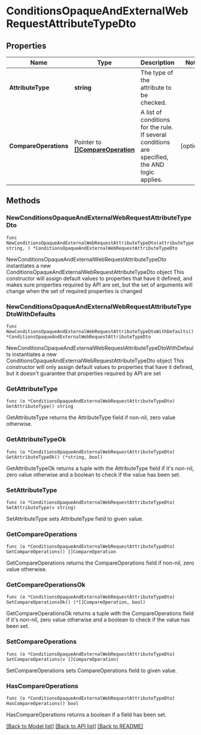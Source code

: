 # ConditionsOpaqueAndExternalWebRequestAttributeTypeDto

## Properties

Name | Type | Description | Notes
------------ | ------------- | ------------- | -------------
**AttributeType** | **string** | The type of the attribute to be checked. | 
**CompareOperations** | Pointer to [**[]CompareOperation**](CompareOperation.md) | A list of conditions for the rule.   If several conditions are specified, the AND logic applies. | [optional] 

## Methods

### NewConditionsOpaqueAndExternalWebRequestAttributeTypeDto

`func NewConditionsOpaqueAndExternalWebRequestAttributeTypeDto(attributeType string, ) *ConditionsOpaqueAndExternalWebRequestAttributeTypeDto`

NewConditionsOpaqueAndExternalWebRequestAttributeTypeDto instantiates a new ConditionsOpaqueAndExternalWebRequestAttributeTypeDto object
This constructor will assign default values to properties that have it defined,
and makes sure properties required by API are set, but the set of arguments
will change when the set of required properties is changed

### NewConditionsOpaqueAndExternalWebRequestAttributeTypeDtoWithDefaults

`func NewConditionsOpaqueAndExternalWebRequestAttributeTypeDtoWithDefaults() *ConditionsOpaqueAndExternalWebRequestAttributeTypeDto`

NewConditionsOpaqueAndExternalWebRequestAttributeTypeDtoWithDefaults instantiates a new ConditionsOpaqueAndExternalWebRequestAttributeTypeDto object
This constructor will only assign default values to properties that have it defined,
but it doesn't guarantee that properties required by API are set

### GetAttributeType

`func (o *ConditionsOpaqueAndExternalWebRequestAttributeTypeDto) GetAttributeType() string`

GetAttributeType returns the AttributeType field if non-nil, zero value otherwise.

### GetAttributeTypeOk

`func (o *ConditionsOpaqueAndExternalWebRequestAttributeTypeDto) GetAttributeTypeOk() (*string, bool)`

GetAttributeTypeOk returns a tuple with the AttributeType field if it's non-nil, zero value otherwise
and a boolean to check if the value has been set.

### SetAttributeType

`func (o *ConditionsOpaqueAndExternalWebRequestAttributeTypeDto) SetAttributeType(v string)`

SetAttributeType sets AttributeType field to given value.


### GetCompareOperations

`func (o *ConditionsOpaqueAndExternalWebRequestAttributeTypeDto) GetCompareOperations() []CompareOperation`

GetCompareOperations returns the CompareOperations field if non-nil, zero value otherwise.

### GetCompareOperationsOk

`func (o *ConditionsOpaqueAndExternalWebRequestAttributeTypeDto) GetCompareOperationsOk() (*[]CompareOperation, bool)`

GetCompareOperationsOk returns a tuple with the CompareOperations field if it's non-nil, zero value otherwise
and a boolean to check if the value has been set.

### SetCompareOperations

`func (o *ConditionsOpaqueAndExternalWebRequestAttributeTypeDto) SetCompareOperations(v []CompareOperation)`

SetCompareOperations sets CompareOperations field to given value.

### HasCompareOperations

`func (o *ConditionsOpaqueAndExternalWebRequestAttributeTypeDto) HasCompareOperations() bool`

HasCompareOperations returns a boolean if a field has been set.


[[Back to Model list]](../README.md#documentation-for-models) [[Back to API list]](../README.md#documentation-for-api-endpoints) [[Back to README]](../README.md)


